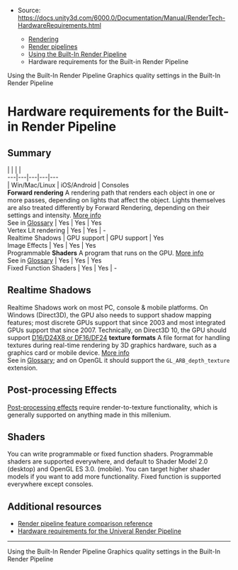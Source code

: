 * Source: https://docs.unity3d.com/6000.0/Documentation/Manual/RenderTech-HardwareRequirements.html

  * [Rendering](https://docs.unity3d.com/6000.0/Documentation/Manual/rendering-and-post-processing.html)
  * [Render pipelines](https://docs.unity3d.com/6000.0/Documentation/Manual/render-pipelines.html)
  * [Using the Built-In Render Pipeline](https://docs.unity3d.com/6000.0/Documentation/Manual/built-in-render-pipeline.html)
  * Hardware requirements for the Built-in Render Pipeline


[](https://docs.unity3d.com/6000.0/Documentation/Manual/built-in-render-pipeline.html)
Using the Built-In Render Pipeline
[](https://docs.unity3d.com/6000.0/Documentation/Manual/built-in-graphics-quality-settings.html)
Graphics quality settings in the Built-In Render Pipeline
# Hardware requirements for the Built-in Render Pipeline
## Summary
|  |  |  |   
---|---|---|---|---  
| Win/Mac/Linux | iOS/Android | Consoles  
**Forward rendering** A rendering path that renders each object in one or more passes, depending on lights that affect the object. Lights themselves are also treated differently by Forward Rendering, depending on their settings and intensity. [More info](https://docs.unity3d.com/6000.0/Documentation/Manual/RenderTech-ForwardRendering.html)  
See in [Glossary](https://docs.unity3d.com/6000.0/Documentation/Manual/Glossary.html#ForwardRendering) | Yes | Yes | Yes  
Vertex Lit rendering | Yes | Yes | -  
Realtime Shadows | GPU support | GPU support | Yes  
Image Effects | Yes | Yes | Yes  
Programmable **Shaders** A program that runs on the GPU. [More info](https://docs.unity3d.com/6000.0/Documentation/Manual/Shaders.html)  
See in [Glossary](https://docs.unity3d.com/6000.0/Documentation/Manual/Glossary.html#Shader) | Yes | Yes | Yes  
Fixed Function Shaders | Yes | Yes | -  
## Realtime Shadows
Realtime Shadows work on most PC, console & mobile platforms. On Windows (Direct3D), the GPU also needs to support shadow mapping features; most discrete GPUs support that since 2003 and most integrated GPUs support that since 2007. Technically, on Direct3D 10, the GPU should support [D16/D24X8 or DF16/DF24](http://aras-p.info/texts/D3D9GPUHacks.html) **texture formats** A file format for handling textures during real-time rendering by 3D graphics hardware, such as a graphics card or mobile device. [More info](https://docs.unity3d.com/6000.0/Documentation/Manual/class-TextureImporterOverride)  
See in [Glossary](https://docs.unity3d.com/6000.0/Documentation/Manual/Glossary.html#TextureFormat); and on OpenGL it should support the `GL_ARB_depth_texture` extension.
## Post-processing Effects
[Post-processing effects](https://docs.unity3d.com/6000.0/Documentation/Manual/PostProcessingOverview.html) require render-to-texture functionality, which is generally supported on anything made in this millenium.
## Shaders
You can write programmable or fixed function shaders. Programmable shaders are supported everywhere, and default to Shader Model 2.0 (desktop) and OpenGL ES 3.0. (mobile). You can target higher shader models if you want to add more functionality. Fixed function is supported everywhere except consoles.
## Additional resources
  * [Render pipeline feature comparison reference](https://docs.unity3d.com/6000.0/Documentation/Manual/render-pipelines-feature-comparison.html)
  * [Hardware requirements for the Univeral Render Pipeline](https://docs.unity3d.com/6000.0/Documentation/Manual/urp/requirements.html)


* * *
[](https://docs.unity3d.com/6000.0/Documentation/Manual/built-in-render-pipeline.html)
Using the Built-In Render Pipeline
[](https://docs.unity3d.com/6000.0/Documentation/Manual/built-in-graphics-quality-settings.html)
Graphics quality settings in the Built-In Render Pipeline
